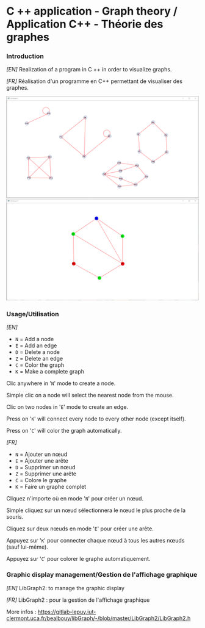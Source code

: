 # C ++ application - Graph theory / Application C++ - Théorie des graphes

### Introduction

_[EN]_ Realization of a program in C ++ in order to visualize graphs.

_[FR]_ Réalisation d'un programme en C++ permettant de visualiser des graphes.

![](Screenshot1.png)
![](Screenshot2.png)

### Usage/Utilisation

_[EN]_

- `N` = Add a node
- `E` = Add an edge
- `D` = Delete a node
- `Z` = Delete an edge
- `C` = Color the graph
- `K` = Make a complete graph

Clic anywhere in '`N`' mode to create a node.

Simple clic on a node will select the nearest node from the mouse.

Clic on two nodes in '`E`' mode to create an edge.

Press on '`K`' will connect every node to every other node (except itself).

Press on '`C`' will color the graph automatically.

_[FR]_

- `N` = Ajouter un nœud
- `E` = Ajouter une arête
- `D` = Supprimer un nœud
- `Z` = Supprimer une arête
- `C` = Colore le graphe
- `K` = Faire un graphe complet

Cliquez n'importe où en mode '`N`' pour créer un nœud.

Simple cliquez sur un nœud sélectionnera le nœud le plus proche de la souris.

Cliquez sur deux nœuds en mode '`E`' pour créer une arête.

Appuyez sur '`K`' pour connecter chaque nœud à tous les autres nœuds (sauf lui-même).

Appuyez sur '`C`' pour colorer le graphe automatiquement.

### Graphic display management/Gestion de l'affichage graphique

_[EN]_ LibGraph2: to manage the graphic display

_[FR]_ LibGraph2 : pour la gestion de l'affichage graphique

More infos : https://gitlab-lepuy.iut-clermont.uca.fr/bealbouy/libGraph/-/blob/master/LibGraph2/LibGraph2.h
